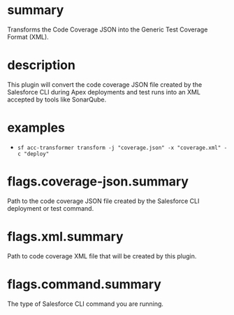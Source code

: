 # summary

Transforms the Code Coverage JSON into the Generic Test Coverage Format (XML).

# description

This plugin will convert the code coverage JSON file created by the Salesforce CLI during Apex deployments and test runs into an XML accepted by tools like SonarQube.

# examples

- `sf acc-transformer transform -j "coverage.json" -x "coverage.xml" -c "deploy"`

# flags.coverage-json.summary

Path to the code coverage JSON file created by the Salesforce CLI deployment or test command.

# flags.xml.summary

Path to code coverage XML file that will be created by this plugin.

# flags.command.summary

The type of Salesforce CLI command you are running.
